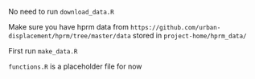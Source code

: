 No need to run `download_data.R`

Make sure you have hprm data from `https://github.com/urban-displacement/hprm/tree/master/data` stored in `project-home/hprm_data/`

First run `make_data.R`

`functions.R` is a placeholder file for now
